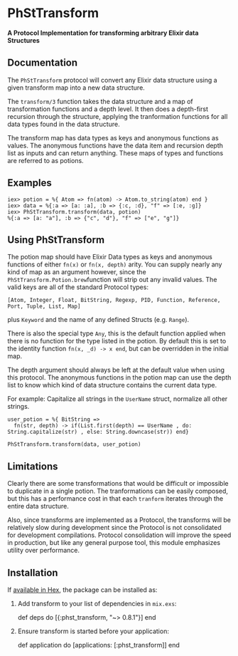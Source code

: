 # PhStTransform

**A Protocol Implementation for transforming arbitrary Elixir data Structures**

## Documentation

The `PhStTransform` protocol will convert any Elixir data structure
using a given transform map into a new data structure.

The `transform/3` function takes the data structure and
a map of transformation functions and a depth level. It
then does a depth-first recursion through the structure,
applying the tranformation functions for all
data types found in the data structure.

The transform map has data types as keys and anonymous functions
as values. The anonymous functions have the data item and recursion
depth list as inputs and can return anything. These maps of types
and functions are referred to as potions.

## Examples

    iex> potion = %{ Atom => fn(atom) -> Atom.to_string(atom) end }
    iex> data = %{:a => [a: :a], :b => {:c, :d}, "f" => [:e, :g]}
    iex> PhStTransform.transform(data, potion)
    %{:a => [a: "a"], :b => {"c", "d"}, "f" => ["e", "g"]}

## Using PhStTransform

The potion map should have Elixir Data types as keys and anonymous functions
of either `fn(x)` or `fn(x, depth)` arity. You can supply nearly any kind of map
as an argument however, since the `PhStTransform.Potion.brew`function will strip
out any invalid values. The valid keys are all of the standard Protocol types:

    [Atom, Integer, Float, BitString, Regexp, PID, Function, Reference, Port, Tuple, List, Map]

plus `Keyword` and the name of any defined Structs (e.g. `Range`).

There is also the special type `Any`, this is the default function applied
when there is no function for the type listed in the potion. By default
this is set to the identity function `fn(x, _d) -> x end`, but can be overridden
in the initial map.

The depth argument should always be left at the default value when using
this protocol. The anonymous functions in the potion map can use
the depth list to know which kind of data structure contains the current
data type.

For example: Capitalize all strings in the `UserName` struct, normalize all other strings.

    user_potion = %{ BitString =>
      fn(str, depth) -> if(List.first(depth) == UserName , do: String.capitalize(str) , else: String.downcase(str)) end}

    PhStTransform.transform(data, user_potion)

## Limitations

Clearly there are some transformations that would be difficult or impossible
to duplicate in a single potion. The tranformations can be easily composed,
but this has a performance cost in that each `tranform` iterates through
the entire data structure.

Also, since transforms are implemented as a Protocol, the transforms will be
relatively slow during development since the Protocol is not consolidated
for development compilations. Protocol consolidation will improve the speed
in production, but like any general purpose tool, this module emphasizes
utility over performance.

## Installation

If [available in Hex](https://hex.pm/docs/publish), the package can be installed as:

  1. Add transform to your list of dependencies in `mix.exs`:

        def deps do
          [{:phst_transform, "~> 0.8.1"}]
        end

  2. Ensure transform is started before your application:

        def application do
          [applications: [:phst_transform]]
        end
